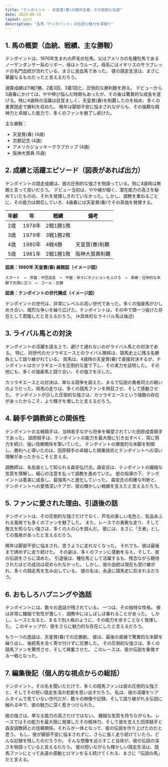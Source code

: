 ```yaml
---
title: "テンポイント - 天皇賞(春)の絶対王者、その悲劇と伝説"
date: 2025-09-15
layout: post
description: "名馬『テンポイント』の伝説と魅力を深堀り"
---
```


## 1. 馬の概要（血統、戦績、主な勝鞍）

テンポイントは、1976年生まれの芦毛の牡馬。父はアメリカの名種牡馬であるノーザンダンサー系のリボー、母はトウルーズ。母系にはイギリスのサラブレッドの名門血統が流れている、まさに良血馬であった。  彼の競走生活は、まさに華麗なるものだったと言えるだろう。

通算成績は11戦7勝、2着3回、3着1回と、圧倒的な勝利数を誇る。  デビューから3歳春にかけては、やや伸び悩んだ時期もあったが、その後は驚異的な成長を遂げる。特に4歳時の活躍は目覚ましく、天皇賞(春)を制覇したのを始め、多くの重賞競走で勝利を収めた。  晩年は脚部不安に悩まされながらも、その強靭な精神力と卓越した能力で、多くのファンを魅了し続けた。

主な勝鞍：

* 天皇賞(春) (4歳)
* 京都記念 (4歳)
* アメリカジョッキークラブカップ (4歳)
* 阪神大賞典 (5歳)


## 2. 成績と活躍エピソード（図表があれば出力）

テンポイントの競走成績は、彼の圧倒的な強さを物語っている。特に4歳時は無敵と言って良いだろう。  デビュー当初は、やや線が細く、潜在能力の高さを秘めていたものの、それを発揮しきれていなかった。しかし、調教を重ねるごとに、その能力は開花していき、4歳春には天皇賞(春)でその真価を発揮する。

| 年齢 | 年 | 戦績 | 備考 |
|---|---|---|---|
| 2歳 | 1978年 | 2戦1勝1敗 |  |
| 3歳 | 1979年 | 3戦1勝2敗 |  |
| 4歳 | 1980年 | 4戦4勝 | 天皇賞(春)制覇 |
| 5歳 | 1981年 | 2戦1勝1敗 | 阪神大賞典制覇 |


**図表：1980年 天皇賞(春) 展開図（イメージ図）**

```
スタート　→　序盤：中団追走　→　中盤：徐々にポジションを上げる　→　直線：圧倒的な末脚で先頭に立つ　→　ゴール：圧勝
```

**図表：テンポイントの世代構成（イメージ図）**

テンポイントの世代は、非常にレベルの高い世代であった。多くの強豪馬がひしめき合い、熾烈な争いを繰り広げた。テンポイントは、その中で頭一つ抜けた存在として君臨したと言えるだろう。  (※具体的なライバル馬は後述)


## 3. ライバル馬との対決

テンポイントの活躍を語る上で、避けて通れないのがライバル馬との対決である。  特に、同世代のカツラギエースとのライバル関係は、競馬史上に残る名勝負として語り継がれている。  両馬は、4歳時の天皇賞(春)で直接対決するが、テンポイントはカツラギエースを圧倒的な差で下し、その実力を証明した。  その他にも、多くの強豪馬と競り合い、その強さを示した。

カツラギエースとの対決は、単なる競争を超えた、まるで伝説の勇者同士の戦いのようだった。両馬の走りは、多くの競馬ファンを熱狂させ、そして感動させた。  テンポイントが示した圧倒的な強さは、カツラギエースという強敵の存在があったからこそ、より輝きを増したと言えるだろう。


## 4. 騎手や調教師との関係性

テンポイントの主戦騎手は、当時若手ながら将来を嘱望されていた田原成貴騎手であった。  田原騎手は、テンポイントの能力を最大限に引き出すべく、常に努力を続け、強い信頼関係を築いていた。  テンポイントの爆発的な末脚を制御し、勝利へと導いたのは、田原騎手の卓越した騎乗技術とテンポイントへの深い理解があったからこそと言える。

調教師は、名伯楽として知られる森安弘行氏。森安氏は、テンポイントの繊細な気質を理解し、細心の注意を払って調教を進めていた。  彼の指導の下、テンポイントは着実に成長し、最強馬へと進化していった。  森安氏の的確な判断と、テンポイントへの愛情深いケアが、彼の輝かしい戦績を支えたと言えるだろう。


## 5. ファンに愛された理由、引退後の話

テンポイントは、その圧倒的な強さだけでなく、芦毛の美しい毛色と、気品あふれる風格でも多くのファンを魅了した。  また、レースでの勇敢な走り、そして敗北を知らない強さは、多くの人の心を掴んだ。  彼には、まさに「王者」としての風格があったと言えるだろう。

晩年は脚部不安に悩まされ、思うように走れなくなった。  それでも、彼は最後まで諦めずに走り続けた。  その姿は、多くのファンに感動を与え、そして、彼の伝説をさらに深めた。  引退後は、種牡馬として活躍するも、残念ながら期待されたほどの成功は収められなかった。  しかし、彼の血統は現在も受け継がれ、多くの競走馬を生み出している。  彼の名は、永遠に競馬史に刻まれるだろう。


## 6. おもしろハプニングや逸話

テンポイントには、数々の逸話が残されている。  一つは、その独特な性格。  彼は非常に繊細で気性が激しく、調教中にはしばしば暴れることがあった。  しかし、レースとなると、まるで別人格のように、その能力を余すことなく発揮した。  このギャップが、彼をさらに魅力的な存在にしたと言えるだろう。

もう一つの逸話は、天皇賞(春)での圧勝劇。  彼は、最後の直線で驚異的な末脚を繰り出し、後続馬を全く寄せ付けずに圧勝した。  その圧倒的な強さは、多くの競馬ファンを驚愕させ、そして興奮させた。  このレースは、彼の伝説を象徴する一戦となった。


## 7. 編集後記（個人的な視点からの総括）

テンポイント。その名を聞いただけで、多くの競馬ファンは彼の圧倒的な強さと、そしてその短い競走生活の悲劇を思い出すだろう。  私は、彼の活躍をリアルタイムで見ていない世代だが、数々の映像や記録、そして語り継がれる伝説に触れる中で、彼の魅力に深く惹きつけられた。

彼の強さは、単なる能力の高さだけではない。  繊細な気質を持ちながらも、レースではその能力を最大限に発揮したその精神力、そして彼を支えた田原騎手と森安調教師との信頼関係、それらが一体となって、彼の伝説を作り上げたのだと思う。  もし、彼が脚部不安に悩まされずに、さらに長く走り続けていたら、どんな記録を残したのだろうか。  そんな想像を巡らすこと自体が、彼の伝説の深さを物語っていると言えるだろう。  彼の短いながらも輝かしい競走生活は、競馬ファンにとって永遠の感動とロマンを与え続けてくれる、まさに「伝説の馬」だと言える。
